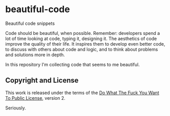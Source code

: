 # beautiful-code
Beautiful code snippets

Code should be beautiful, when possible. Remember: developers spend a lot of time looking at code,
typing it, designing it. The aesthetics of code improve the quality of their life. It inspires them
to develop even better code, to discuss with others about code and logic, and to think about problems
and solutions more in depth.

In this repository I'm collecting code that seems to me beautiful.

## Copyright and License

This work is released under the terms of the [Do What The Fuck You Want To Public License](LICENSE),
version 2.

Seriously.
